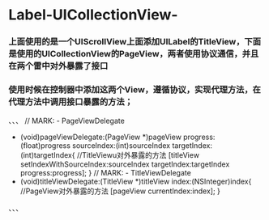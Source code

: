 # Label-UICollectionView-
### 上面使用的是一个UIScrollView上面添加UILabel的TitleView，下面是使用的UICollectionView的PageView，两者使用协议通信，并且在两个雷中对外暴露了接口
### 使用时候在控制器中添加这两个View，遵循协议，实现代理方法，在代理方法中调用接口暴露的方法；
、、、
// MARK: - PageViewDelegate
- (void)pageViewDelegate:(PageView *)pageView progress:(float)progress sourceIndex:(int)sourceIndex targetIndex:(int)targetIndex{
    //TitleViewu对外暴露的方法
    [titleView setIndexWithSourceIndex:sourceIndex targetIndex:targetIndex progress:progress];
}
// MARK: - TitleViewDelegate
- (void)titleViewDelegate:(TitleView *)titleView index:(NSInteger)index{
    //PageView对外暴露的方法
    [pageView currentIndex:index];
}

、、、
